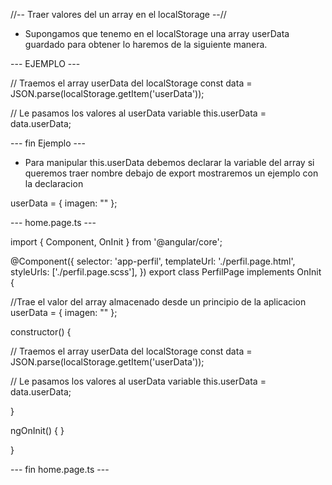 //-- Traer valores del un array en el localStorage --//


* Supongamos que tenemo en el localStorage una array userData guardado para obtener lo haremos de la siguiente manera.


--- EJEMPLO ---

// Traemos el array userData del localStorage
const data = JSON.parse(localStorage.getItem('userData'));

// Le pasamos los valores al userData variable
this.userData = data.userData;


--- fin Ejemplo ---

* Para manipular this.userData debemos declarar la variable del array si queremos traer nombre debajo de export mostraremos un ejemplo con la declaracion 

userData = { imagen: "" };


--- home.page.ts ---


import { Component, OnInit } from '@angular/core';

@Component({
  selector: 'app-perfil',
  templateUrl: './perfil.page.html',
  styleUrls: ['./perfil.page.scss'],
})
export class PerfilPage implements OnInit {

  //Trae el valor del array almacenado desde un principio de la aplicacion
  userData = {
    imagen: ""
  };


  constructor() {

// Traemos el array userData del localStorage
const data = JSON.parse(localStorage.getItem('userData'));

// Le pasamos los valores al userData variable
this.userData = data.userData;

   }

  ngOnInit() {
  }
 
}

--- fin home.page.ts ---